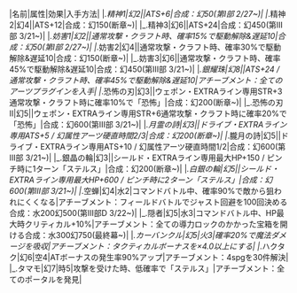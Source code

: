 |名前|属性|効果|入手方法|
|_.精神1|幻2||ATS+6|合成：幻50(第I部 2/27~)|
|_.精神2|幻4||ATS+12|合成：幻150(断章~)|
|_.精神3|幻6||ATS+24|合成：幻450(第III部 3/21~)|
|_.妨害1|幻2||通常攻撃・クラフト時、確率15%で駆動解除&遅延10|合成：幻50(第I部 2/27~)|
|_.妨害2|幻4||通常攻撃・クラフト時、確率30%で駆動解除&遅延10|合成：幻150(断章~)|
|_.妨害3|幻6||通常攻撃・クラフト時、確率45%で駆動解除&遅延10|合成：幻450(第III部 3/21~)|
|_.銀耀珠|幻8||ATS+24 / 通常攻撃・クラフト時、確率45%で駆動解除&遅延10|アチーブメント：全てのアーツプラグインを入手|
|_.恐怖の刃|幻3||ウェポン・EXTRAライン専用STR+3通常攻撃・クラフト時に確率10%で「恐怖」|合成：幻200(断章~)|
|_.恐怖の刃II|幻5||ウェポン・EXTRAライン専用STR+6通常攻撃・クラフト時に確率20%で「恐怖」|合成：幻600(第III部 3/21~)|
|_.月霊の詩|幻3||ドライブ・EXTRAライン専用ATS+5 / 幻属性アーツ硬直時間2/3|合成：幻200(断章~)|
|_.朧月の詩|幻5||ドライブ・EXTRAライン専用ATS+10 / 幻属性アーツ硬直時間1/2|合成：幻600(第III部 3/21~)|
|_.銀晶の輪|幻3||シールド・EXTRAライン専用最大HP+150 / ピンチ時に1ターン「ステルス」|合成：幻200(断章~)|
|_.白銀の輪|幻5||シールド・EXTRAライン専用最大HP+600 / ピンチ時に2ターン「ステルス」|合成：幻600(第III部 3/21~)|
|_.空蝉|幻4|水2|コマンドバトル中、確率90%で敵から狙われにくくなる|アチーブメント：フィールドバトルでジャスト回避を100回決める合成：水200幻500(第III部D 3/22~)|
|_.隠者|幻5|水3|コマンドバトル中、HP最大時クリティカル+10%|アチーブメント：全ての導力ロックのかかった宝箱を開ける合成：水300幻750(最終幕~)|
|_.カーバンクル|幻5|火3|確率20%で魔法ダメージを吸収|アチーブメント：タクティカルボーナスを×4.0以上にする|
|_.ハクタク|幻6|空4|ATボーナスの発生率90%アップ|アチーブメント：4spgを30件解決|
|_.タマモ|幻7|時5|攻撃を受けた時、低確率で「ステルス」|アチーブメント：全てのポータルを発見|
